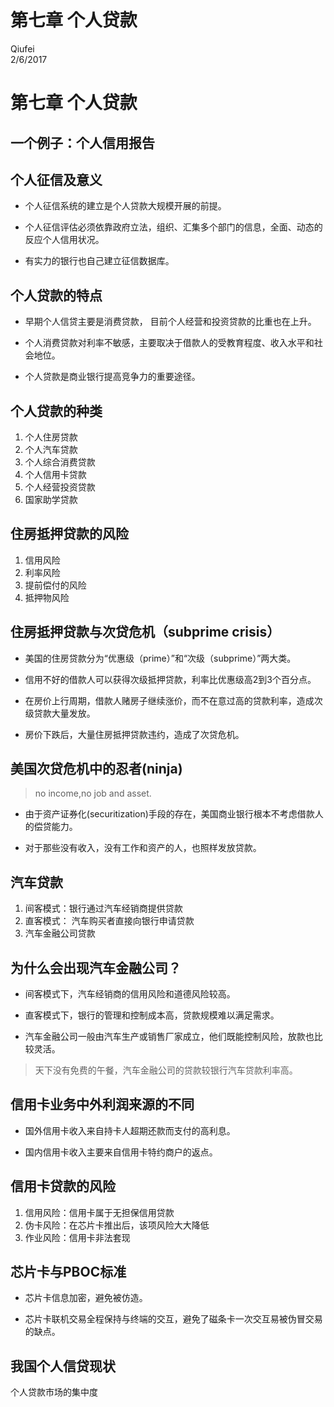 # 第七章  个人贷款
Qiufei  
2/6/2017  



# 第七章 个人贷款 #

## 一个例子：个人信用报告 ##

## 个人征信及意义 ##
* 个人征信系统的建立是个人贷款大规模开展的前提。

* 个人征信评估必须依靠政府立法，组织、汇集多个部门的信息，全面、动态的反应个人信用状况。

* 有实力的银行也自己建立征信数据库。

## 个人贷款的特点 ##

* 早期个人信贷主要是消费贷款， 目前个人经营和投资贷款的比重也在上升。

* 个人消费贷款对利率不敏感，主要取决于借款人的受教育程度、收入水平和社会地位。

* 个人贷款是商业银行提高竞争力的重要途径。



## 个人贷款的种类 ##
1. 个人住房贷款
2. 个人汽车贷款
3. 个人综合消费贷款
4. 个人信用卡贷款
5. 个人经营投资贷款
6. 国家助学贷款

## 住房抵押贷款的风险 ##

1. 信用风险
2. 利率风险
3. 提前偿付的风险
4. 抵押物风险

## 住房抵押贷款与次贷危机（subprime crisis） ##

* 美国的住房贷款分为“优惠级（prime）”和“次级（subprime）”两大类。

* 信用不好的借款人可以获得次级抵押贷款，利率比优惠级高2到3个百分点。

* 在房价上行周期，借款人赌房子继续涨价，而不在意过高的贷款利率，造成次级贷款大量发放。

* 房价下跌后，大量住房抵押贷款违约，造成了次贷危机。

## 美国次贷危机中的忍者(ninja) ##

> no income,no job and asset.

* 由于资产证券化(securitization)手段的存在，美国商业银行根本不考虑借款人的偿贷能力。

* 对于那些没有收入，没有工作和资产的人，也照样发放贷款。


## 汽车贷款 ##

1. 间客模式：银行通过汽车经销商提供贷款
2. 直客模式： 汽车购买者直接向银行申请贷款
3. 汽车金融公司贷款

## 为什么会出现汽车金融公司？ ##
* 间客模式下，汽车经销商的信用风险和道德风险较高。

* 直客模式下，银行的管理和控制成本高，贷款规模难以满足需求。

* 汽车金融公司一般由汽车生产或销售厂家成立，他们既能控制风险，放款也比较灵活。

> 天下没有免费的午餐，汽车金融公司的贷款较银行汽车贷款利率高。




## 信用卡业务中外利润来源的不同 ##

* 国外信用卡收入来自持卡人超期还款而支付的高利息。

* 国内信用卡收入主要来自信用卡特约商户的返点。

## 信用卡贷款的风险 ##

1. 信用风险：信用卡属于无担保信用贷款
2. 伪卡风险：在芯片卡推出后，该项风险大大降低
3. 作业风险：信用卡非法套现

## 芯片卡与PBOC标准 ##

* 芯片卡信息加密，避免被仿造。

* 芯片卡联机交易全程保持与终端的交互，避免了磁条卡一次交互易被伪冒交易的缺点。

## 我国个人信贷现状 ##

个人贷款市场的集中度


